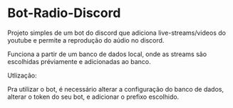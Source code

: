 # Bot-Radio-Discord

Projeto simples de um bot do discord que adiciona live-streams/videos do youtube e permite a reprodução do aúdio no discord.

Funciona a partir de um banco de dados local, onde as streams são escolhidas préviamente e adicionadas ao banco.

Utlização:

Pra utilizar o bot, é necessário alterar a configuração do banco de dados, alterar o token do seu bot, e adicionar o prefixo escolhido.
